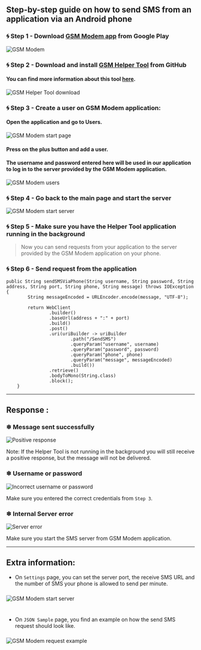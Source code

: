 ## Step-by-step guide on how to send SMS from an application via an Android phone

### 🌀 Step 1 - Download [GSM Modem app](https://play.google.com/store/apps/details?id=com.gsmmodem) from Google Play

![GSM Modem](src/main/resources/img/google_play2.jpeg)



### 🌀 Step 2 - Download and install [GSM Helper Tool](https://play.google.com/store/apps/details?id=com.gsmmodem) from GitHub

#### You can find more information about this tool [here](https://github.com/sadiqodho/GSM-Helper-Tool#readme).

![GSM Helper Tool download](src/main/resources/img/helper_tool_download.jpeg)


### 🌀 Step 3 - Create a user on GSM Modem application:

#### Open the application and go to Users.


![GSM Modem start page](src/main/resources/img/app_start.jpeg)

#### Press on the plus button and add a user.
#### The username and password entered here will be used in our application to log in to the server provided by the GSM Modem application.
![GSM Modem users](src/main/resources/img/add_user.jpeg)


### 🌀 Step 4 - Go back to the main page and start the server
![GSM Modem start server](src/main/resources/img/server_on.jpeg)


### 🌀 Step 5 - Make sure you have the Helper Tool application running in the background
> Now you can send requests from your application to the server provided by the GSM Modem application on your phone.


### 🌀 Step 6 - Send request from the application

```
public String sendSMSViaPhone(String username, String password, String address, String port, String phone, String message) throws IOException {
        String messageEncoded = URLEncoder.encode(message, "UTF-8");

        return WebClient
                .builder()
                .baseUrl(address + ":" + port)
                .build()
                .post()
                .uri(uriBuilder -> uriBuilder
                        .path("/SendSMS")
                        .queryParam("username", username)
                        .queryParam("password", password)
                        .queryParam("phone", phone)
                        .queryParam("message", messageEncoded)
                        .build())
                .retrieve()
                .bodyToMono(String.class)
                .block();
    }
```

---


## Response :

### ❄ Message sent successfully

![Positive response](src/main/resources/img/response_200.png)

Note: If the Helper Tool is not running in the background you will still receive a positive response, but the message will not be delivered.

### ❄ Username or password
![Incorrect username or password](src/main/resources/img/username_or_password_error.png)

Make sure you entered the correct credentials from `Step 3`.

### ❄ Internal Server error

![Server error](src/main/resources/img/error.png)

Make sure you start the SMS server from GSM Modem application.


---

## Extra information:

* On `Settings` page, you can set the server port, the receive SMS URL and the number of SMS your phone is allowed to send per minute.
###
![GSM Modem start server](src/main/resources/img/customize.jpeg)
#
* On `JSON Sample` page, you find an example on how the send SMS request should look like.
###
![GSM Modem request example](src/main/resources/img/request_example.jpeg)
